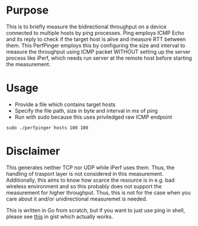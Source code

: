 # Purpose
This is to briefly measure the bidirectional throughput on a device connected to multiple hosts by ping processes. Ping employs ICMP Echo and its reply to check if the target host is alive and measure RTT between them. This PerfPinger employs this by configuring the size and interval to measure the throughput using ICMP packet WITHOUT setting up the server process like iPerf, which needs run server at the remote host before starting the measurement.

# Usage
* Provide a file which contains target hosts
* Specify the file path, size in byte and interval in ms of ping
* Run with sudo because this uses priviledged raw ICMP endpoint

```
sudo ./perfpinger hosts 100 100
```

# Disclaimer
This generates neither TCP nor UDP while iPerf uses them. Thus, the handling of trasport layer is not considered in this measurement. Additionally, this aims to know how scarce the resource is in e.g. bad wireless environment and so this probably does not support the measurement for higher throughput. Thus, this is not for the case when you care about it and/or unidirectional measuremet is needed.

This is written in Go from scratch, but if you want to just use ping in shell, please see [this](https://gist.github.com/nishidy/a26d09ce5691daf8d4fe) in gist which actually works.

